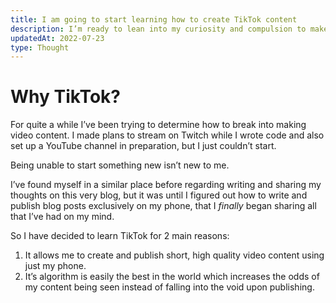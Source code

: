 ```yaml
---
title: I am going to start learning how to create TikTok content
description: I’m ready to lean into my curiosity and compulsion to make videos using just my phone.
updatedAt: 2022-07-23
type: Thought
---
```


# Why TikTok?

For quite a while I’ve been trying to determine how to break into making video content. I made plans to stream on Twitch while I wrote code and also set up a YouTube channel in preparation, but I just couldn’t start.

Being unable to start something new isn’t new to me.

I’ve found myself in a similar place before regarding writing and sharing my thoughts on this very blog, but it was until I figured out how to write and publish blog posts exclusively on my phone, that I _finally_ began sharing all that I’ve had on my mind.

So I have decided to learn TikTok for 2 main reasons:
1. It allows me to create and publish short, high quality video content using just my phone.
2. It’s algorithm is easily the best in the world which increases the odds of my content being seen instead of falling into the void upon publishing.